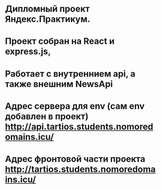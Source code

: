 # Дипломный проект Яндекс.Практикум.
# Проект собран на React и express.js, 
# Работает с внутреннием api, а также внешним NewsApi
# Адрес сервера для env (сам env добавлен в проект) http://api.tartios.students.nomoredomains.icu/
# Адрес фронтовой части проекта http://tartios.students.nomoredomains.icu/
